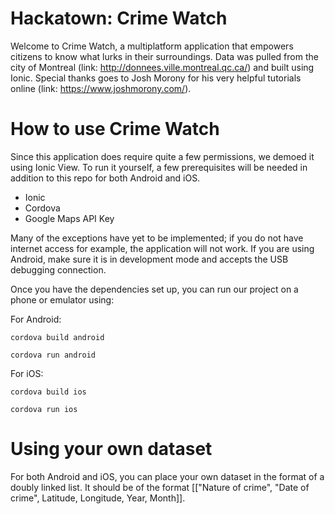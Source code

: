# Hackatown: Crime Watch

Welcome to Crime Watch, a multiplatform application that empowers citizens to know what lurks in their surroundings. Data was pulled from the city of Montreal (link: http://donnees.ville.montreal.qc.ca/) and built using Ionic. Special thanks goes to Josh Morony for his very helpful tutorials online (link: https://www.joshmorony.com/).

# How to use Crime Watch
Since this application does require quite a few permissions, we demoed it using Ionic View. To run it yourself, a few prerequisites will be needed in addition to this repo for both Android and iOS.

- Ionic
- Cordova
- Google Maps API Key

Many of the exceptions have yet to be implemented; if you do not have internet access for example, the application will not work. If you are using Android, make sure it is in development mode and accepts the USB debugging connection.

Once you have the dependencies set up, you can run our project on a phone or emulator using:

For Android:

`cordova build android`

`cordova run android`

For iOS:

`cordova build ios`

`cordova run ios`

# Using your own dataset
For both Android and iOS, you can place your own dataset in the format of a doubly linked list. It should be of the format [["Nature of crime", "Date of crime", Latitude, Longitude, Year, Month]].
